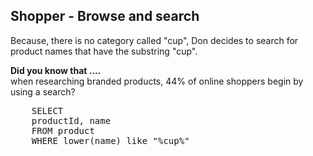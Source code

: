 ## Shopper - Browse and search
 
Because, there is no category called "cup", Don decides to search for product names that have the substring "cup".

<b>Did you know that ....</b><br/>
when researching branded products, 44% of online shoppers begin by using a search?

<pre id="example">
    SELECT 
	productId, name
	FROM product
	WHERE lower(name) like "%cup%"
</pre>
